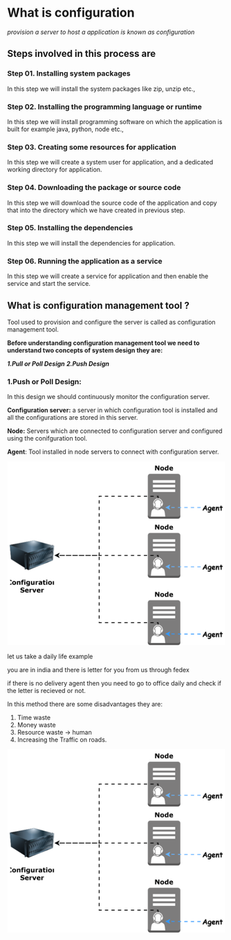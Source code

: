 # What is configuration

*provision a server to host a application is known as configuration*

## Steps involved in this process are

### Step 01. Installing system packages

In this step we will install the system packages like zip, unzip etc.,

### Step 02. Installing the programming language or runtime 

In this step we will install programming software on which the application is built for example java, python, node etc.,

### Step 03. Creating some resources for application

In this step we will create a system user for application, and a dedicated working directory for application. 

### Step 04. Downloading the package or source code

In this step we will download the source code of the application and copy that into the directory which we have created in previous step.

### Step 05. Installing the dependencies

In this step we will install the dependencies for application.

### Step 06. Running the application as a service

In this step we will create a service for application and then enable the service and start the service.

## What is configuration management tool ?

Tool used to provision and configure the server is called as configuration management tool.

**Before understanding configuration management tool we need to understand two concepts of system design they are:**

***1.Pull or Poll Design***
***2.Push Design***

### 1.Push or Poll Design:

In this design we should continuously monitor the configuration server.

**Configuration server:** a server in which configuration tool is installed and all the configurations are stored in this server.

**Node:** Servers which are connected to configuration server and configured using the conifguration tool.

**Agent**: Tool installed in node servers to connect with configuration server.

<p align="center">
  <img src="./pull-based-configuration.svg">
</p>

let us take a daily life example

you are in india and there is letter for you from us through fedex

if there is no delivery agent then you need to go to office daily and check if the letter is recieved or not.

In this method there are some disadvantages they are:

1. Time waste
2. Money waste
3. Resource waste -> human
4. Increasing the Traffic on roads.

![pull based configuration](pull-based-configuration.svg)